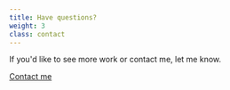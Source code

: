 ```yaml
---
title: Have questions?
weight: 3
class: contact
---
```


<p class="text-center">If you'd like to see more work or contact me, let me know.</p>

<div class="text-center">
  <a href="#" class="btn btn-inline btn-secondary">Contact me</a>
</div>

